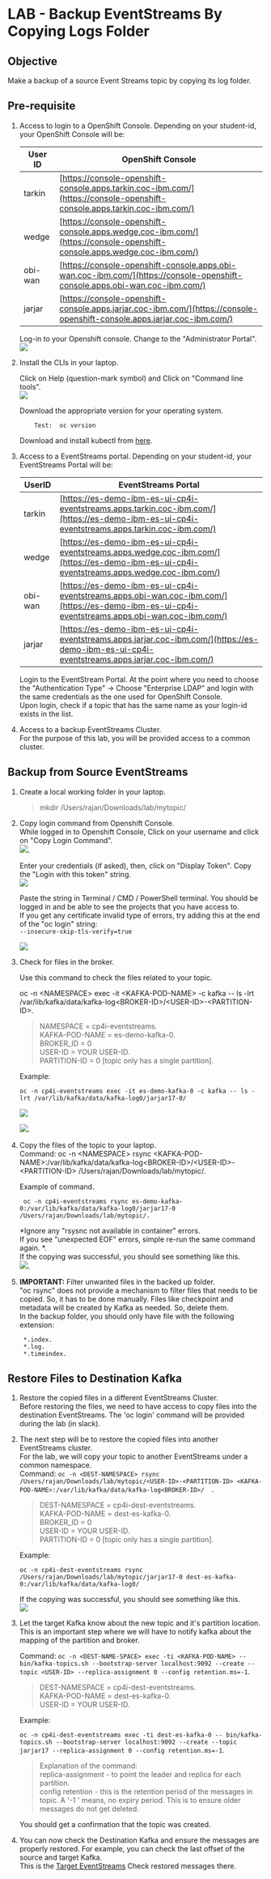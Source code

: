 # LAB - Backup EventStreams By Copying Logs Folder

## Objective
Make a backup of a source Event Streams topic by copying its log folder.  


## Pre-requisite

1. Access to login to a OpenShift Console. Depending on your student-id, your OpenShift Console will be:


	| User ID  | OpenShift Console  |
	|---|---|
	| tarkin  | [https://console-openshift-console.apps.tarkin.coc-ibm.com/](https://console-openshift-console.apps.tarkin.coc-ibm.com/)  |
	|  wedge | [https://console-openshift-console.apps.wedge.coc-ibm.com/](https://console-openshift-console.apps.wedge.coc-ibm.com/)  |
	|  obi-wan |  [https://console-openshift-console.apps.obi-wan.coc-ibm.com/](https://console-openshift-console.apps.obi-wan.coc-ibm.com/) |
	|  jarjar |  [https://console-openshift-console.apps.jarjar.coc-ibm.com/](https://console-openshift-console.apps.jarjar.coc-ibm.com/) |.  
	
	
	Log-in to your Openshift console.  Change to the "Administrator Portal".   
	![](images/50.jpg)
  
2. Install the CLIs in your laptop.

   Click on Help (question-mark symbol) and Click on "Command line tools".   
   ![](images/49.jpg)
   
   Download the appropriate version for your operating system.    
   
		   Test:  oc version
   
   Download and install kubectl from [here](https://kubernetes.io/docs/tasks/tools/).   
   

1. Access to a EventStreams portal. Depending on your student-id, your EventStreams Portal will be:

	| UserID  |  EventStreams Portal |
	|---|---|
	|  tarkin | [https://es-demo-ibm-es-ui-cp4i-eventstreams.apps.tarkin.coc-ibm.com/](https://es-demo-ibm-es-ui-cp4i-eventstreams.apps.tarkin.coc-ibm.com/)  |
	| wedge  |  [https://es-demo-ibm-es-ui-cp4i-eventstreams.apps.wedge.coc-ibm.com/](https://es-demo-ibm-es-ui-cp4i-eventstreams.apps.wedge.coc-ibm.com/) |
	| obi-wan  | [https://es-demo-ibm-es-ui-cp4i-eventstreams.apps.obi-wan.coc-ibm.com/](https://es-demo-ibm-es-ui-cp4i-eventstreams.apps.obi-wan.coc-ibm.com/)  |
	| jarjar  |  [https://es-demo-ibm-es-ui-cp4i-eventstreams.apps.jarjar.coc-ibm.com/](https://es-demo-ibm-es-ui-cp4i-eventstreams.apps.jarjar.coc-ibm.com/) |

	Login to the EventStream Portal. At the point where you need to choose the "Authentication Type" -> Choose "Enterprise LDAP" and login with the same credentials as the one used for OpenShift Console.   
	Upon login, check if a topic that has the same name as your login-id exists in the list.   

3. Access to a backup EventStreams Cluster.   
   For the purpose of this lab, you will be provided access to a common cluster.  
   


## Backup from Source EventStreams

1. Create a local working folder in your laptop.   
	> mkdir /Users/rajan/Downloads/lab/mytopic/  

1. Copy login command from Openshift Console.    
   While logged in to Openshift Console, Click on your username and click on "Copy Login Command".   
   ![](images/51.jpg).  
   
   Enter your credentials (if asked), then, click on "Display Token".  Copy the "Login with this token" string.   
   ![](images/52.jpg)    
   
	Paste the string in Terminal / CMD / PowerShell terminal. You should be logged in and be able to see the projects that you have access to.   
	If you get any certificate invalid type of errors, try adding this at the end of the "oc login" string:   
	`--insecure-skip-tls-verify=true`   
		
	![](images/53.jpg)    

	
1. 	Check for files in the broker.

	Use this command to check the files related to your topic.     

	oc -n \<NAMESPACE> exec -it \<KAFKA-POD-NAME> -c kafka -- ls -lrt /var/lib/kafka/data/kafka-log\<BROKER-ID>/\<USER-ID>-\<PARTITION-ID>.   
	> NAMESPACE = cp4i-eventstreams.  
	> KAFKA-POD-NAME = es-demo-kafka-0.  
	> BROKER_ID = 0   
	> USER-ID = YOUR USER-ID.  
	> PARTITION-ID = 0 [topic only has a single partition].   
	
	Example:   
	
		oc -n cp4i-eventstreams exec -it es-demo-kafka-0 -c kafka -- ls -lrt /var/lib/kafka/data/kafka-log0/jarjar17-0/
	
	![](images/54.jpg)
	
	![](images/55.jpg).  

1. Copy the files of the topic to your laptop.   
	Command: oc -n \<NAMESPACE> rsync \<KAFKA-POD-NAME>:/var/lib/kafka/data/kafka-log\<BROKER-ID>/\<USER-ID>-\<PARTITION-ID> /Users/rajan/Downloads/lab/mytopic/.
	
	Example of command.   
	
		oc -n cp4i-eventstreams rsync es-demo-kafka-0:/var/lib/kafka/data/kafka-log0/jarjar17-0 /Users/rajan/Downloads/lab/mytopic/.

	*Ignore any "rsysnc not available in container" errors.   
	If you see "unexpected EOF" errors, simple re-run the same command again.   *.  
	If the copying was successful, you should see something like this.   
	![](images/56.jpg).  
	
1. **IMPORTANT:**	Filter unwanted files in the backed up folder.   
	"oc rsync" does not provide a mechanism to filter files that needs to be copied. So, it has to be done manually. Files like checkpoint and metadata will be created by Kafka as needed. So, delete them.    
	In the backup folder,  you should only have file with the following extension:   
	
		*.index.  
		*.log.  
		*.timeindex.   
		   
	
## Restore Files to Destination Kafka
	
1. 	Restore the copied files in a different EventStreams Cluster.   
	Before restoring the files, we need to have access to copy files into the destination EventStreams. The 'oc login' command will be provided during the lab (in slack).  
	
	
1. 	The next step will be to restore the copied files into another EventStreams cluster.    
	For the lab, we will copy your topic to another EventStreams under a common namespace.     
	Command:
`oc -n <DEST-NAMESPACE> rsync /Users/rajan/Downloads/lab/mytopic/<USER-ID>-<PARTITION-ID> <KAFKA-POD-NAME>:/var/lib/kafka/data/kafka-log<BROKER-ID>/  `.  

	> DEST-NAMESPACE = cp4i-dest-eventstreams.  
	> KAFKA-POD-NAME = dest-es-kafka-0.  
	> BROKER_ID = 0   
	> USER-ID = YOUR USER-ID.   
	> PARTITION-ID = 0 [topic only has a single partition].   
	
	Example:   

	`oc -n cp4i-dest-eventstreams rsync /Users/rajan/Downloads/lab/mytopic/jarjar17-0 dest-es-kafka-0:/var/lib/kafka/data/kafka-log0/`

	If the copying was successful, you should see something like this.  
	![](images/57.jpg)
		
2. Let the target Kafka know about the new topic and it's partition location. This is an important step where we will have to notify kafka about the mapping of the partition and broker.   

	Command:
	`oc -n <DEST-NAME-SPACE> exec -ti <KAFKA-POD-NAME> -- bin/kafka-topics.sh --bootstrap-server localhost:9092 --create --topic <USER-ID> --replica-assignment 0 --config retention.ms=-1`.   
	
	> DEST-NAMESPACE = cp4i-dest-eventstreams.  
	> KAFKA-POD-NAME = dest-es-kafka-0.  
	> USER-ID = YOUR USER-ID.

	Example:   
	
	`oc -n cp4i-dest-eventstreams exec -ti dest-es-kafka-0 -- bin/kafka-topics.sh --bootstrap-server localhost:9092 --create --topic jarjar17 --replica-assignment 0 --config retention.ms=-1`.   
	
	> Explanation of the command:   
	> replica-assignment - to point the leader and replica for each partition.      
	> config retention - this is the retention period of the messages in topic. A '-1 ' means, no expiry period. This is to ensure older messages do not get deleted.   


	You should get a confirmation that the topic was created.   
	
1. You can now check the Destination Kafka and ensure the messages are properly restored. For example, you can check the last offset of the source and target Kafka.  
This is the [Target EventStreams](https://dest-es-ibm-es-ui-cp4i-dest-eventstreams.apps.jarjar.coc-ibm.com/topics)
Check restored messages there.   






